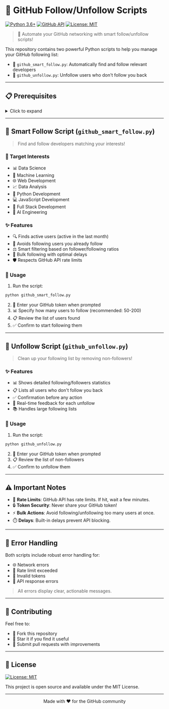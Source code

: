 # 🤖 GitHub Follow/Unfollow Scripts

[![Python 3.6+](https://img.shields.io/badge/python-3.6+-blue.svg)](https://www.python.org/downloads/)
[![GitHub API](https://img.shields.io/badge/GitHub-API-green.svg)](https://docs.github.com/en/rest)
[![License: MIT](https://img.shields.io/badge/License-MIT-yellow.svg)](https://opensource.org/licenses/MIT)

> 🚀 Automate your GitHub networking with smart follow/unfollow scripts!

This repository contains two powerful Python scripts to help you manage your GitHub following list:
- 🎯 `github_smart_follow.py`: Automatically find and follow relevant developers
- 🔄 `github_unfollow.py`: Unfollow users who don't follow you back

---

## 📋 Prerequisites

<details>
<summary>Click to expand</summary>

1. 🐍 Python 3.6 or higher
2. 📦 Required library:
```bash
pip install requests
```

3. 🔑 GitHub Personal Access Token:
   - Go to [GitHub Settings → Developer Settings → Personal Access Tokens → Tokens (classic)](https://github.com/settings/tokens)
   - Generate a new token with `user` and `follow` permissions
   - Save the token somewhere safe (you'll only see it once)

</details>

---

## 🎯 Smart Follow Script (`github_smart_follow.py`)

> Find and follow developers matching your interests!

### 🎨 Target Interests
- 📊 Data Science
- 🧠 Machine Learning
- 🌐 Web Development
- 📈 Data Analysis
- 🐍 Python Development
- 💻 JavaScript Development
- 🔧 Full Stack Development
- 🤖 AI Engineering

### ✨ Features
- 🔍 Finds active users (active in the last month)
- 🎯 Avoids following users you already follow
- ⚖️ Smart filtering based on follower/following ratios
- 🚀 Bulk following with optimal delays
- 🛡️ Respects GitHub API rate limits

### 📝 Usage
1. Run the script:
```bash
python github_smart_follow.py
```

2. 🔑 Enter your GitHub token when prompted
3. 📊 Specify how many users to follow (recommended: 50-200)
4. 📋 Review the list of users found
5. ✅ Confirm to start following them

---

## 🔄 Unfollow Script (`github_unfollow.py`)

> Clean up your following list by removing non-followers!

### ✨ Features
- 📊 Shows detailed following/followers statistics
- 📋 Lists all users who don't follow you back
- ✅ Confirmation before any action
- 📝 Real-time feedback for each unfollow
- 📚 Handles large following lists

### 📝 Usage
1. Run the script:
```bash
python github_unfollow.py
```
2. 🔑 Enter your GitHub token when prompted
3. 📋 Review the list of non-followers
4. ✅ Confirm to unfollow them

---

## ⚠️ Important Notes

- 🚦 **Rate Limits**: GitHub API has rate limits. If hit, wait a few minutes.
- 🔒 **Token Security**: Never share your GitHub token!
- ⚡ **Bulk Actions**: Avoid following/unfollowing too many users at once.
- ⏱️ **Delays**: Built-in delays prevent API blocking.

---

## 🐛 Error Handling

Both scripts include robust error handling for:
- 🌐 Network errors
- 🚦 Rate limit exceeded
- 🔑 Invalid tokens
- 🔄 API response errors

> All errors display clear, actionable messages.

---

## 🤝 Contributing

Feel free to:
- 🍴 Fork this repository
- 🌟 Star it if you find it useful
- 🔧 Submit pull requests with improvements

---

## 📄 License

[![License: MIT](https://img.shields.io/badge/License-MIT-yellow.svg)](https://opensource.org/licenses/MIT)

This project is open source and available under the MIT License.

---

<p align="center">
Made with ❤️ for the GitHub community
</p>